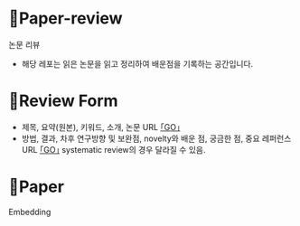 # 📄Paper-review
논문 리뷰 
- 해당 레포는 읽은 논문을 읽고 정리하여 배운점을 기록하는 공간입니다. 

# 📝Review Form
- 제목, 요약(원본), 키워드, 소개, 논문 URL [｢GO｣](https://github.com/koptimizer/my_PaperLog/blob/master/.github/ISSUE_TEMPLATE/paper_temp.md)
- 방법, 결과, 차후 연구방향 및 보완점, novelty와 배운 점, 궁금한 점, 중요 레퍼런스 URL [｢GO｣](https://github.com/koptimizer/my_PaperLog/blob/master/review_form.md)
systematic review의 경우 달라질 수 있음.

# 📄Paper

Embedding
